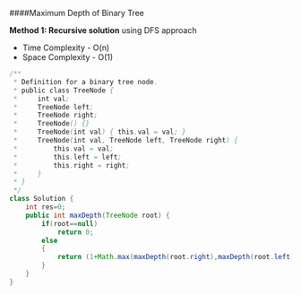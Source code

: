 ####Maximum Depth of Binary Tree

**Method 1: Recursive solution** using DFS approach

- Time Complexity - O(n)
- Space Complexity - O(1) 

```java
/**
 * Definition for a binary tree node.
 * public class TreeNode {
 *     int val;
 *     TreeNode left;
 *     TreeNode right;
 *     TreeNode() {}
 *     TreeNode(int val) { this.val = val; }
 *     TreeNode(int val, TreeNode left, TreeNode right) {
 *         this.val = val;
 *         this.left = left;
 *         this.right = right;
 *     }
 * }
 */
class Solution {
    int res=0;
    public int maxDepth(TreeNode root) {
        if(root==null)
            return 0;
        else
        {
            return (1+Math.max(maxDepth(root.right),maxDepth(root.left)));
        }
    }
}
```

